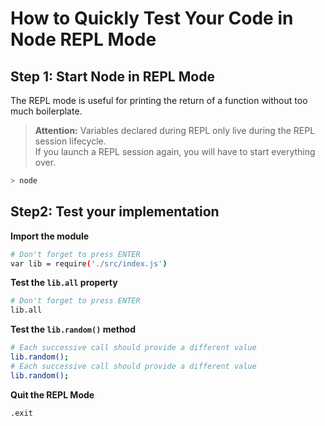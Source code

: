 # How to Quickly Test Your Code in Node REPL Mode

## Step 1: Start Node in REPL Mode

The REPL mode is useful for printing the return of a function without too much boilerplate.

> **Attention:** Variables declared during REPL only live during the REPL session lifecycle. <br/>If you launch a REPL session again, you will have to start everything over.

```sh
> node
```

## Step2: Test your implementation

**Import the module**

```sh
# Don't forget to press ENTER
var lib = require('./src/index.js')
```

**Test the `lib.all` property**

```sh
# Don't forget to press ENTER
lib.all
```

**Test the `lib.random()` method**

```sh
# Each successive call should provide a different value
lib.random();
# Each successive call should provide a different value
lib.random();
```

**Quit the REPL Mode**

```sh
.exit
```
